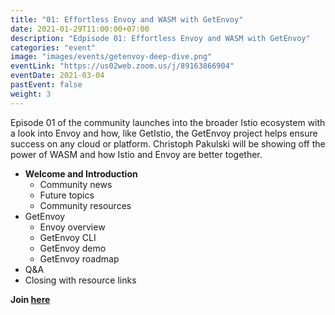```yaml
---
title: "01: Effortless Envoy and WASM with GetEnvoy"
date: 2021-01-29T11:00:00+07:00
description: "Edpisode 01: Effortless Envoy and WASM with GetEnvoy"
categories: "event"
image: "images/events/getenvoy-deep-dive.png"
eventLink: "https://us02web.zoom.us/j/89163866904"
eventDate: 2021-03-04
pastEvent: false
weight: 3
---
```


Episode 01 of the community launches into the broader Istio ecosystem with a look into Envoy and how, like GetIstio, the GetEnvoy project helps ensure success on any cloud or platform. Christoph Pakulski will be showing off the power of WASM and how Istio and Envoy are better together.

* **Welcome and Introduction**
    + Community news
    + Future topics
    + Community resources
* GetEnvoy
  + Envoy overview
  + GetEnvoy CLI
  + GetEnvoy demo
  + GetEnvoy roadmap
* Q&A
* Closing with resource links

**Join [here](https://us02web.zoom.us/j/89163866904)**